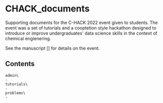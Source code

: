 # CHACK_documents
Supporting documents for the C-HACK 2022 event given to students. The event was a set of tutorials and a cooptetion style hackathon designed to introduce or improve undergraduates' data science skills in the context of chemical engienering.

See the manuscript [] for details on the event.

## Contents

```
admin\
-
tutorials\
-
problems\
-
```
 
